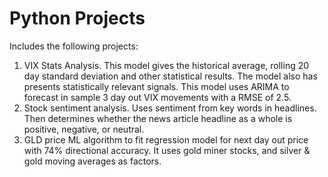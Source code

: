 # Python Projects
Includes the following projects:
1. VIX Stats Analysis.  This model gives the historical average, rolling 20 day standard deviation and other statistical results. The model also has presents statistically relevant signals. This model uses ARIMA to forecast in sample 3 day out VIX movements with a RMSE of 2.5.
2. Stock sentiment analysis. Uses sentiment from key words in headlines. Then determines whether the news article headline as a whole is positive, negative, or neutral.
3. GLD price ML algorithm to fit regression model for next day out price with 74% directional accuracy. It uses gold miner stocks, and silver & gold moving averages as factors.

